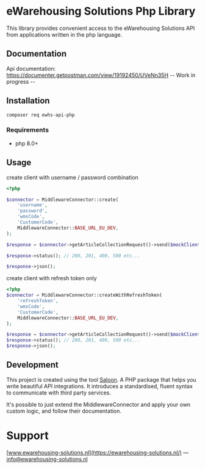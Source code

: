 # eWarehousing Solutions Php Library

This library provides convenient access to the eWarehousing Solutions API from applications written in the php
language.

## Documentation
Api documentation: https://documenter.getpostman.com/view/19192450/UVeNn35H
-- Work in progress --


## Installation

```
composer req ewhs-api-php
```

### Requirements

- php 8.0+

## Usage

create client with username / password combination
```php
<?php

$connector = MiddlewareConnector::create(
    'username',
    'password',
    'wmsCode',
    'CustomerCode',
    MiddlewareConnector::BASE_URL_EU_DEV,
);

$response = $connector->getArticleCollectionRequest()->send($mockClient);

$response->status(); // 200, 201, 400, 500 etc...

$response->json();
```

create client with refresh token only
```php
<?php
$connector = MiddlewareConnector::createWithRefreshToken(
    'refreshToken',
    'wmsCode',
    'CustomerCode',
    MiddlewareConnector::BASE_URL_EU_DEV,
);

$response = $connector->getArticleCollectionRequest()->send($mockClient);
$response->status(); // 200, 201, 400, 500 etc...
$response->json();
```

## Development

This project is created using the tool [Saloon](https://docs.saloon.dev/). 
A PHP package that helps you write beautiful API integrations. It introduces a standardised, fluent syntax to communicate with third party services.

It's possible to just extend the MiddlewareConnector and apply your own custom logic, and follow their documentation.

# Support
[www.ewarehousing-solutions.nl](https://ewarehousing-solutions.nl/) — info@ewarehousing-solutions.nl